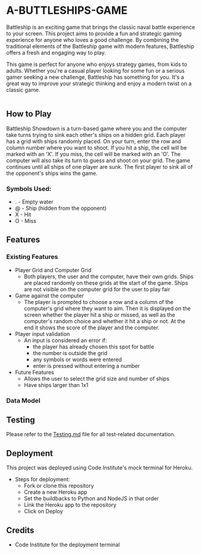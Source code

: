 # A-BUTTLESHIPS-GAME

Battleship is an exciting game that brings the classic naval battle experience to your screen. This project aims to provide a fun and strategic gaming experience for anyone who loves a good challenge. By combining the traditional elements of the Battleship game with modern features, Battleship offers a fresh and engaging way to play.

This game is perfect for anyone who enjoys strategy games, from kids to adults. Whether you're a casual player looking for some fun or a serious gamer seeking a new challenge, Battleship has something for you. It's a great way to improve your strategic thinking and enjoy a modern twist on a classic game.

![]()

## How to Play
Battleship Showdown is a turn-based game where you and the computer take turns trying to sink each other's ships on a hidden grid. Each player has a grid with ships randomly placed.
On your turn, enter the row and column number where you want to shoot.
If you hit a ship, the cell will be marked with an 'X'.
If you miss, the cell will be marked with an 'O'.
The computer will also take its turn to guess and shoot on your grid.
The game continues until all ships of one player are sunk.
The first player to sink all of the opponent's ships wins the game. 

### Symbols Used:
 + . - Empty water
 + @ - Ship (hidden from the opponent)
 + X - Hit
 + O - Miss


## Features
  ### Existing Features
  + Player Grid and Computer Grid
    +  Both players, the user and the computer, have their own grids. Ships are placed randomly on these grids at the start of the game. Ships are not visible on the computer grid for the user to play fair
    ![]()
  + Game against the computer
    + The player is prompted to choose a row and a column of the computer's grid where they want to aim. Then it is displayed on the screen whether the player hit a ship or missed, as well as the computer's random choice and whether it hit a ship or not. At the end it shows the score of the player and the computer.
    ![]()
  + Player input validation
    + An input is considered an error if:
      * the player has already chosen this spot for battle
      * the number is outside the grid
      * any symbols or words were entered
      * enter is pressed without entering a number
      ![]()
  + Future Features
    + Allows the user to select the grid size and number of ships
    + Have ships larger than 1x1
  ### Data Model

## Testing

Please refer to the [Testing.md](Testing.md) file for all test-related documentation.

## Deployment
This project was deployed using Code Institute's mock terminal for Heroku.
  + Steps for deployment:
    + Fork or clone this repository
    + Create a new Heroku app
    + Set the buildbacks to Python and NodeJS in that order
    + Link the Heroku app to the repository
    + Click on Deploy

## Credits

  + Code Institute for the deployment terminal 
